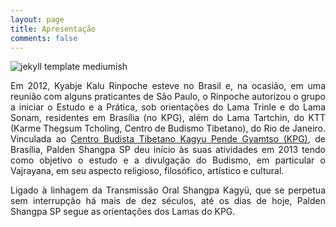 ```yaml
---
layout: page
title: Apresentação
comments: false
---
```


![jekyll template mediumish]({{site.baseurl}}/assets/images/theme1.jpg)

<p align="justify">   Em 2012, Kyabje Kalu Rinpoche esteve no Brasil e, na ocasião, em uma reunião com alguns praticantes de São Paulo, o Rinpoche autorizou o grupo a iniciar o Estudo e a Prática, sob orientações do Lama Trinle e do Lama Sonam, residentes em Brasília (no KPG), além do Lama Tartchin, do KTT (Karme Thegsum Tcholing,  Centro  de Budismo Tibetano), do Rio de Janeiro.
Vinculada ao  <a href="https://kalu.org.br/">Centro Budista Tibetano Kagyu Pende Gyamtso (KPG)</a>, de Brasília, Palden Shangpa SP deu início às suas atividades em 2013 tendo como objetivo o estudo e a divulgação do Budismo, em particular o Vajrayana, em seu aspecto religioso, filosófico, artístico e cultural.</p>
<p align="justify">   Ligado à linhagem da Transmissão Oral Shangpa Kagyü, que se perpetua sem interrupção há mais de dez séculos, até os dias de hoje, Palden Shangpa SP segue as orientações dos Lamas do KPG.</p>
